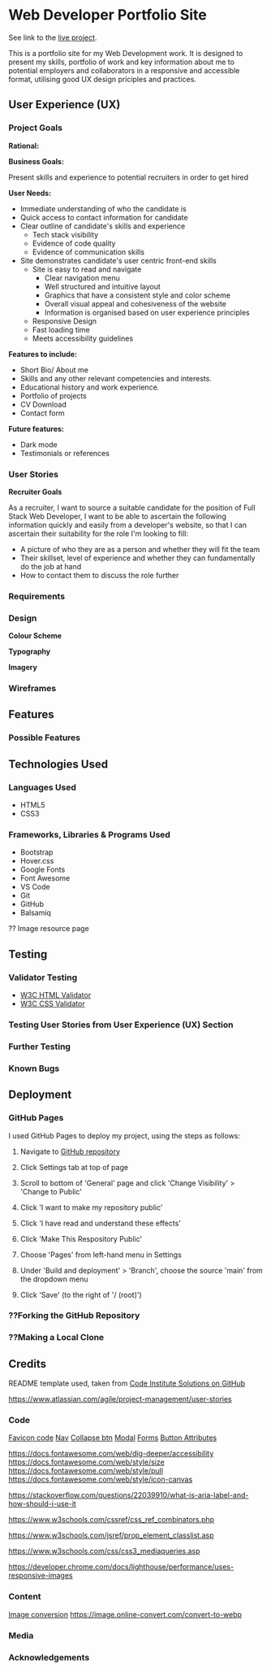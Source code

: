 # Web Developer Portfolio Site

See link to the [live project](https://sscales-dev.github.io/portfolio-site-msp1/).

This is a portfolio site for my Web Development work. It is designed to present my skills, portfolio of work and key information about me to potential employers and collaborators in a responsive and accessible format, utilising good UX design priciples and practices.

## User Experience (UX)

### Project Goals

**Rational:**

**Business Goals:**

Present skills and experience to potential recruiters in order to get hired

**User Needs:**

- Immediate understanding of who the candidate is
- Quick access to contact information for candidate
- Clear outline of candidate's skills and experience
  - Tech stack visibility
  - Evidence of code quality
  - Evidence of communication skills
- Site demonstrates candidate's user centric front-end skills
  - Site is easy to read and navigate
    - Clear navigation menu
    - Well structured and intuitive layout
    - Graphics that have a consistent style and color scheme
    - Overall visual appeal and cohesiveness of the website
    - Information is organised based on user experience principles
  - Responsive Design
  - Fast loading time
  - Meets accessibility guidelines

**Features to include:**

- Short Bio/ About me
- Skills and any other relevant competencies and interests.
- Educational history and work experience.
- Portfolio of projects
- CV Download
- Contact form

**Future features:**

- Dark mode
- Testimonials or references

### User Stories

**Recruiter Goals**

As a recruiter, I want to source a suitable candidate for the position of Full Stack Web Developer, I want to be able to ascertain the following information quickly and easily from a developer's website, so that I can ascertain their suitability for the role I'm looking to fill:
- A picture of who they are as a person and whether they will fit the team
- Their skillset, level of experience and whether they can fundamentally do the job at hand
- How to contact them to discuss the role further

### Requirements

### Design

**Colour Scheme**


**Typography**


**Imagery**



### Wireframes

## Features 

### Possible Features

## Technologies Used

### Languages Used

- HTML5
- CSS3

### Frameworks, Libraries & Programs Used

- Bootstrap
- Hover.css
- Google Fonts
- Font Awesome
- VS Code
- Git
- GitHub
- Balsamiq

?? Image resource page

## Testing 

### Validator Testing 

- [W3C HTML Validator](https://validator.w3.org/nu/?doc=https%3A%2F%2Fcode-institute-org.github.io%2Flove-running-2.0%2Findex.html)
- [W3C CSS Validator](https://jigsaw.w3.org/css-validator/validator?uri=https%3A%2F%2Fvalidator.w3.org%2Fnu%2F%3Fdoc%3Dhttps%253A%252F%252Fcode-institute-org.github.io%252Flove-running-2.0%252Findex.html&profile=css3svg&usermedium=all&warning=1&vextwarning=&lang=en#css)

### Testing User Stories from User Experience (UX) Section

### Further Testing

### Known Bugs

## Deployment

### GitHub Pages

I used GitHub Pages to deploy my project, using the steps as follows:

1.  Navigate to [GitHub repository](https://github.com/sscales-dev/portfolio-site-msp1)
1.  Click Settings tab at top of page
1.  Scroll to bottom of 'General' page and click 'Change Visibility' > 'Change to Public'
1.  Click 'I want to make my repository public'
1.  Click 'I have read and understand these effects'
1.  Click 'Make This Respository Public'

1.  Choose 'Pages' from left-hand menu in Settings
1.  Under 'Build and deployment' > 'Branch', choose the source 'main' from the dropdown menu
1.  Click 'Save' (to the right of '/ (root)')

### ??Forking the GitHub Repository

### ??Making a Local Clone

## Credits 

README template used, taken from [Code Institute Solutions on GitHub](https://github.com/Code-Institute-Solutions/SampleREADME)

https://www.atlassian.com/agile/project-management/user-stories

### Code

[Favicon code](https://developer.mozilla.org/en-US/docs/Web/HTML/Reference/Attributes/rel#icon)
[Nav](https://getbootstrap.com/docs/5.3/components/navs-tabs/)
[Collapse btn](https://getbootstrap.com/docs/5.3/components/collapse/)
[Modal](https://getbootstrap.com/docs/5.3/components/modal/#how-it-works)
[Forms](https://getbootstrap.com/docs/5.3/forms/overview/)
[Button Attributes](https://www.w3schools.com/tags/att_button_form.asp)

https://docs.fontawesome.com/web/dig-deeper/accessibility
https://docs.fontawesome.com/web/style/size
https://docs.fontawesome.com/web/style/pull
https://docs.fontawesome.com/web/style/icon-canvas

https://stackoverflow.com/questions/22039910/what-is-aria-label-and-how-should-i-use-it

https://www.w3schools.com/cssref/css_ref_combinators.php

https://www.w3schools.com/jsref/prop_element_classlist.asp

https://www.w3schools.com/css/css3_mediaqueries.asp

https://developer.chrome.com/docs/lighthouse/performance/uses-responsive-images

### Content 

[Image conversion](https://www.adobe.com/express/feature/image/resize/webp)
https://image.online-convert.com/convert-to-webp

### Media

### Acknowledgements